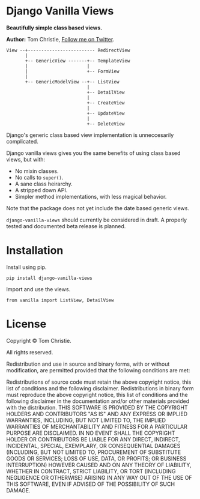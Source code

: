 # Django Vanilla Views

**Beautifully simple class based views.**

**Author:** Tom Christie, [Follow me on Twitter][1].


    View --+------------------------- RedirectView
           |
           +-- GenericView -------+-- TemplateView
           |                      |
           |                      +-- FormView
           |
           +-- GenericModelView --+-- ListView
                                  |
                                  +-- DetailView
                                  |
                                  +-- CreateView
                                  |
                                  +-- UpdateView
                                  |
                                  +-- DeleteView

Django's generic class based view implementation is unneccesarily complicated.

Django vanilla views gives you the same benefits of using class based views, but with:

* No mixin classes.
* No calls to `super()`.
* A sane class heirarchy.
* A stripped down API.
* Simpler method implementations, with less magical behavior.

Note that the package does not yet include the date based generic views.

`django-vanilla-views` should currently be considered in draft.  A properly tested and documented beta release is planned.

# Installation

Install using pip.

    pip install django-vanilla-views

Import and use the views.

    from vanilla import ListView, DetailView

# License

Copyright © Tom Christie.

All rights reserved.

Redistribution and use in source and binary forms, with or without 
modification, are permitted provided that the following conditions are met:

Redistributions of source code must retain the above copyright notice, this 
list of conditions and the following disclaimer.
Redistributions in binary form must reproduce the above copyright notice, this 
list of conditions and the following disclaimer in the documentation and/or 
other materials provided with the distribution.
THIS SOFTWARE IS PROVIDED BY THE COPYRIGHT HOLDERS AND CONTRIBUTORS "AS IS" AND 
ANY EXPRESS OR IMPLIED WARRANTIES, INCLUDING, BUT NOT LIMITED TO, THE IMPLIED 
WARRANTIES OF MERCHANTABILITY AND FITNESS FOR A PARTICULAR PURPOSE ARE 
DISCLAIMED. IN NO EVENT SHALL THE COPYRIGHT HOLDER OR CONTRIBUTORS BE LIABLE 
FOR ANY DIRECT, INDIRECT, INCIDENTAL, SPECIAL, EXEMPLARY, OR CONSEQUENTIAL 
DAMAGES (INCLUDING, BUT NOT LIMITED TO, PROCUREMENT OF SUBSTITUTE GOODS OR 
SERVICES; LOSS OF USE, DATA, OR PROFITS; OR BUSINESS INTERRUPTION) HOWEVER 
CAUSED AND ON ANY THEORY OF LIABILITY, WHETHER IN CONTRACT, STRICT LIABILITY, 
OR TORT (INCLUDING NEGLIGENCE OR OTHERWISE) ARISING IN ANY WAY OUT OF THE USE 
OF THIS SOFTWARE, EVEN IF ADVISED OF THE POSSIBILITY OF SUCH DAMAGE.

[1]: http://twitter.com/_tomchristie
